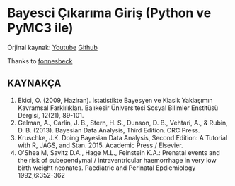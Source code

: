 # Bayesci Çıkarıma Giriş (Python ve PyMC3 ile)

Orjinal kaynak: [Youtube](https://www.youtube.com/watch?v=TMmSESkhRtI) [Github](https://github.com/fonnesbeck/intro_stat_modeling_2017)

Thanks to [fonnesbeck](https://github.com/fonnesbeck)

## KAYNAKÇA
1. Ekici, O. (2009, Haziran). İstatistikte Bayesyen ve Klasik Yaklaşımın Kavramsal Farklılıkları. Balıkesir Üniversitesi Sosyal Bilimler Enstitüsü Dergisi, 12(21), 89-101.
2. Gelman, A., Carlin, J. B., Stern, H. S., Dunson, D. B., Vehtari, A., & Rubin, D. B. (2013). Bayesian Data Analysis, Third Edition. CRC Press.
3. Kruschke, J.K. Doing Bayesian Data Analysis, Second Edition: A Tutorial with R, JAGS, and Stan. 2015. Academic Press / Elsevier.
4. O'Shea M, Savitz D.A., Hage M.L., Feinstein K.A.: Prenatal events and the risk of subependymal / intraventricular haemorrhage in very low birth weight neonates. Paediatric and Perinatal Epdiemiology 1992;6:352-362
